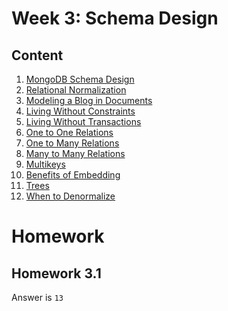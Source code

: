 # Week 3: Schema Design
## Content
1. [MongoDB Schema Design]()
1. [Relational Normalization]()
1. [Modeling a Blog in Documents]()
1. [Living Without Constraints]()
1. [Living Without Transactions]()
1. [One to One Relations]()
1. [One to Many Relations]()
1. [Many to Many Relations]()
1. [Multikeys]()
1. [Benefits of Embedding]()
1. [Trees]()
1. [When to Denormalize]()

# Homework
## Homework 3.1
Answer is `13`